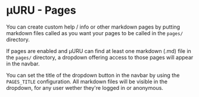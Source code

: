 # µURU - Pages

You can create custom help / info or other markdown pages by putting markdown
files called as you want your pages to be called in the `pages/` directory.

If pages are enabled and µURU can find at least one markdown (.md) file in the
`pages/` directory, a dropdown offering access to those pages will appear in the
navbar.

You can set the title of the dropdown button in the navbar by using the `PAGES_TITLE`
configuration. All markdown files will be visible in the dropdown, for any user
wether they're logged in or anonymous.
